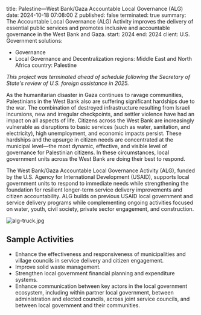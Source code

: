 
title: Palestine—West Bank/Gaza Accountable Local Governance (ALG)
date: 2024-10-18 07:08:00 Z
published: false
terminated: true
summary: The Accountable Local Governance (ALG) Activity improves the delivery of
  essential public services and promotes inclusive and accountable governance in the
  West Bank and Gaza.
start: 2024
end: 2024
client: U.S. Government
solutions:
- Governance
- Local Governance and Decentralization
regions: Middle East and North Africa
country: Palestine


<aside><em>This project was terminated ahead of schedule following the Secretary of State's review of U.S. foreign assistance in 2025.</em></aside>

As the humanitarian disaster in Gaza continues to ravage communities, Palestinians in the West Bank also are suffering significant hardships due to the war. The combination of destroyed infrastructure resulting from Israeli incursions, new and irregular checkpoints, and settler violence have had an impact on all aspects of life. Citizens across the West Bank are increasingly vulnerable as disruptions to basic services (such as water, sanitation, and electricity), high unemployment, and economic impacts persist. These hardships and the upsurge in citizen needs are concentrated at the municipal level—the most dynamic, effective, and visible level of governance for Palestinian citizens. In these circumstances, local government units across the West Bank are doing their best to respond.

The West Bank/Gaza Accountable Local Governance Activity (ALG), funded by the U.S. Agency for International Development (USAID), supports local government units to respond to immediate needs while strengthening the foundation for resilient longer-term service delivery improvements and citizen accountability. ALG builds on previous USAID local government and service delivery programs while complementing ongoing activities focused on water, youth, civil society, private sector engagement, and construction.

![alg-truck.jpg](/uploads/alg-truck.jpg)

## Sample Activities

* Enhance the effectiveness and responsiveness of municipalities and village councils in service delivery and citizen engagement.
* Improve solid waste management.
* Strengthen local government financial planning and expenditure systems.
* Enhance communication between key actors in the local government ecosystem, including within partner local government, between administration and elected councils, across joint service councils, and between local government and their communities.
